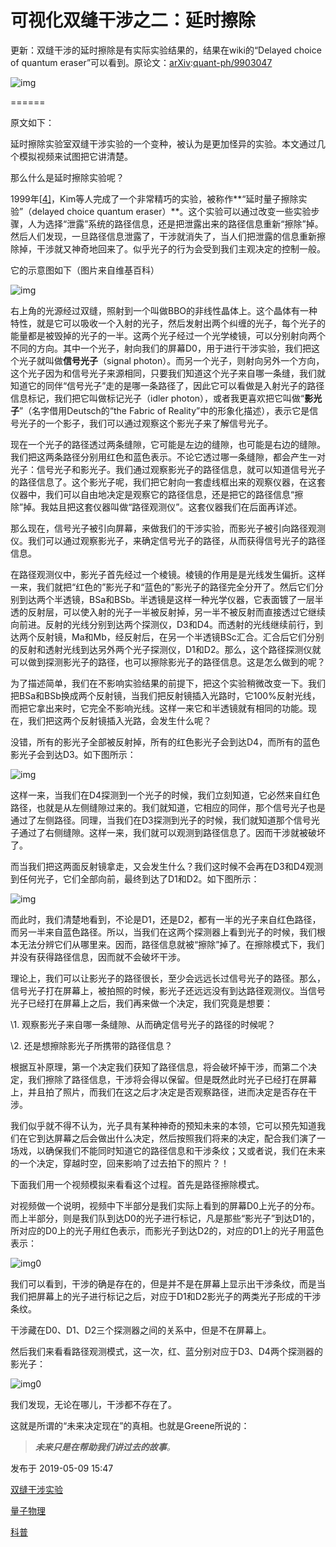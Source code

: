 

# 可视化双缝干涉之二：延时擦除



更新：双缝干涉的延时擦除是有实际实验结果的，结果在wiki的“Delayed choice of quantum eraser”可以看到。原论文：[arXiv](https://link.zhihu.com/?target=https%3A//en.wikipedia.org/wiki/ArXiv):[quant-ph/9903047](https://link.zhihu.com/?target=https%3A//arxiv.org/abs/quant-ph/9903047)

![img](_pics/可视化双缝干涉之二：延时擦除/v2-9ff6c2b33adac54b24b56d9bbc48e8e4_720w.webp)

======

原文如下：

延时擦除实验室双缝干涉实验的一个变种，被认为是更加怪异的实验。本文通过几个模拟视频来试图把它讲清楚。

那么什么是延时擦除实验呢？

1999年[[4\]](https://zhuanlan.zhihu.com/write#_ftn4)，Kim等人完成了一个非常精巧的实验，被称作**“延时量子擦除实验”（delayed choice quantum eraser）**。这个实验可以通过改变一些实验步骤，人为选择“泄露”系统的路径信息，还是把泄露出来的路径信息重新“擦除”掉。然后人们发现，一旦路径信息泄露了，干涉就消失了，当人们把泄露的信息重新擦除掉，干涉就又神奇地回来了。似乎光子的行为会受到我们主观决定的控制一般。

它的示意图如下（图片来自维基百科）

![img](_pics/可视化双缝干涉之二：延时擦除/v2-60cbe85e88f4ab0e985376f3a5d53b57_720w.webp)

右上角的光源经过双缝，照射到一个叫做BBO的非线性晶体上。这个晶体有一种特性，就是它可以吸收一个入射的光子，然后发射出两个纠缠的光子，每个光子的能量都是被毁掉的光子的一半。这两个光子经过一个光学棱镜，可以分别射向两个不同的方向。其中一个光子，射向我们的屏幕D0，用于进行干涉实验，我们把这个光子就叫做**信号光子**（signal photon）。而另一个光子，则射向另外一个方向，这个光子因为和信号光子来源相同，只要我们知道这个光子来自哪一条缝，我们就知道它的同伴“信号光子”走的是哪一条路径了，因此它可以看做是入射光子的路径信息标记，我们把它叫做标记光子（idler photon），或者我更喜欢把它叫做“**影光子**”（名字借用Deutsch的“the Fabric of Reality”中的形象化描述），表示它是信号光子的一个影子，我们可以通过观察这个影光子来了解信号光子。

现在一个光子的路径透过两条缝隙，它可能是左边的缝隙，也可能是右边的缝隙。我们把这两条路径分别用红色和蓝色表示。不论它透过哪一条缝隙，都会产生一对光子：信号光子和影光子。我们通过观察影光子的路径信息，就可以知道信号光子的路径信息了。这个影光子呢，我们把它射向一套虚线框出来的观察仪器，在这套仪器中，我们可以自由地决定是观察它的路径信息，还是把它的路径信息“擦除”掉。我姑且把这套仪器叫做“路径观测仪”。这套仪器我们在后面再详述。

那么现在，信号光子被引向屏幕，来做我们的干涉实验，而影光子被引向路径观测仪。我们可以通过观察影光子，来确定信号光子的路径，从而获得信号光子的路径信息。

在路径观测仪中，影光子首先经过一个棱镜。棱镜的作用是是光线发生偏折。这样一来，我们就把“红色的”影光子和“蓝色的”影光子的路径完全分开了。然后它们分别到达两个半透镜，BSa和BSb。半透镜是这样一种光学仪器，它表面镀了一层半透的反射层，可以使入射的光子一半被反射掉，另一半不被反射而直接透过它继续向前进。反射的光线分别到达两个探测仪，D3和D4。而透射的光线继续前行，到达两个反射镜，Ma和Mb，经反射后，在另一个半透镜BSc汇合。汇合后它们分别的反射和透射光线到达另外两个光子探测仪，D1和D2。那么，这个路径探测仪就可以做到探测影光子的路径，也可以擦除影光子的路径信息。这是怎么做到的呢？

为了描述简单，我们在不影响实验结果的前提下，把这个实验稍微改变一下。我们把BSa和BSb换成两个反射镜，当我们把反射镜插入光路时，它100%反射光线，而把它拿出来时，它完全不影响光线。这样一来它和半透镜就有相同的功能。现在，我们把这两个反射镜插入光路，会发生什么呢？

没错，所有的影光子全部被反射掉，所有的红色影光子会到达D4，而所有的蓝色影光子会到达D3。如下图所示：

![img](_pics/可视化双缝干涉之二：延时擦除/v2-8f5ef2a52db6ba1188e2cd6f99f3cd43_720w.webp)



这样一来，当我们在D4探测到一个光子的时候，我们立刻知道，它必然来自红色路径，也就是从左侧缝隙过来的。我们就知道，它相应的同伴，那个信号光子也是通过了左侧路径。同理，当我们在D3探测到光子的时候，我们就知道那个信号光子通过了右侧缝隙。这样一来，我们就可以观测到路径信息了。因而干涉就被破坏了。

而当我们把这两面反射镜拿走，又会发生什么？我们这时候不会再在D3和D4观测到任何光子，它们全部向前，最终到达了D1和D2。如下图所示：

![img](_pics/可视化双缝干涉之二：延时擦除/v2-d76b176bcc1afd5fdf00bed56b1bfab7_720w.webp)



而此时，我们清楚地看到，不论是D1，还是D2，都有一半的光子来自红色路径，而另一半来自蓝色路径。所以，当我们在这两个探测器上看到光子的时候，我们根本无法分辨它们从哪里来。因而，路径信息就被“擦除”掉了。在擦除模式下，我们并没有获得路径信息，因而就不会破坏干涉。

理论上，我们可以让影光子的路径很长，至少会远远长过信号光子的路径。那么，信号光子打在屏幕上，被拍照的时候，影光子还远远没有到达路径观测仪。当信号光子已经打在屏幕上之后，我们再来做一个决定，我们究竟是想要：

\1. 观察影光子来自哪一条缝隙、从而确定信号光子的路径的时候呢？

\2. 还是想擦除影光子所携带的路径信息？

根据互补原理，第一个决定我们获知了路径信息，将会破坏掉干涉，而第二个决定，我们擦除了路径信息，干涉将会得以保留。但是既然此时光子已经打在屏幕上，并且拍了照片，而我们在这之后才决定是否观察路径，进而决定是否存在干涉。

我们似乎就不得不认为，光子具有某种神奇的预知未来的本领，它可以预先知道我们在它到达屏幕之后会做出什么决定，然后按照我们将来的决定，配合我们演了一场戏，以确保我们不能同时知道它的路径信息和干涉条纹；又或者说，我们在未来的一个决定，穿越时空，回来影响了过去拍下的照片？！

下面我们用一个视频模拟来看看这个过程。首先是路径擦除模式。

对视频做一个说明，视频中下半部分是我们实际上看到的屏幕D0上光子的分布。而上半部分，则是我们队到达D0的光子进行标记，凡是那些“影光子”到达D1的，所对应的D0上的光子用红色表示，而影光子到达D2的，对应的D1上的光子用蓝色表示：

![img](_pics/可视化双缝干涉之二：延时擦除/v2-a30d16eb1f93f9215f7f0a994181b318.jpg)0



我们可以看到，干涉的确是存在的，但是并不是在屏幕上显示出干涉条纹，而是当我们把屏幕上的光子进行标记之后，对应于D1和D2影光子的两类光子形成的干涉条纹。

干涉藏在D0、D1、D2三个探测器之间的关系中，但是不在屏幕上。



然后我们来看看路径观测模式，这一次，红、蓝分别对应于D3、D4两个探测器的影光子：

![img](_pics/可视化双缝干涉之二：延时擦除/v2-89dd67ca6f1f96bcff7f5359bafaad95.jpg)0



我们发现，无论在哪儿，干涉都不存在了。



这就是所谓的“未来决定现在”的真相。也就是Greene所说的：

> ***未来只是在帮助我们讲过去的故事**。*

发布于 2019-05-09 15:47

[双缝干涉实验](https://www.zhihu.com/topic/19584260)

[量子物理](https://www.zhihu.com/topic/19577481)

[科普](https://www.zhihu.com/topic/19551585)

